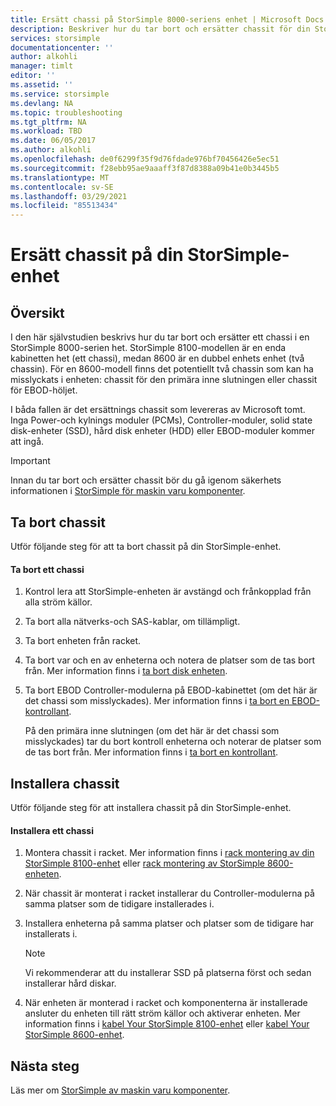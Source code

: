 ```yaml
---
title: Ersätt chassi på StorSimple 8000-seriens enhet | Microsoft Docs
description: Beskriver hur du tar bort och ersätter chassit för din StorSimple primära inne slutning eller EBOD-hölje.
services: storsimple
documentationcenter: ''
author: alkohli
manager: timlt
editor: ''
ms.assetid: ''
ms.service: storsimple
ms.devlang: NA
ms.topic: troubleshooting
ms.tgt_pltfrm: NA
ms.workload: TBD
ms.date: 06/05/2017
ms.author: alkohli
ms.openlocfilehash: de0f6299f35f9d76fdade976bf70456426e5ec51
ms.sourcegitcommit: f28ebb95ae9aaaff3f87d8388a09b41e0b3445b5
ms.translationtype: MT
ms.contentlocale: sv-SE
ms.lasthandoff: 03/29/2021
ms.locfileid: "85513434"
---
```

# <a name="replace-the-chassis-on-your-storsimple-device"></a>Ersätt chassit på din StorSimple-enhet
## <a name="overview"></a>Översikt
I den här självstudien beskrivs hur du tar bort och ersätter ett chassi i en StorSimple 8000-serien het. StorSimple 8100-modellen är en enda kabinetten het (ett chassi), medan 8600 är en dubbel enhets enhet (två chassin). För en 8600-modell finns det potentiellt två chassin som kan ha misslyckats i enheten: chassit för den primära inne slutningen eller chassit för EBOD-höljet.

I båda fallen är det ersättnings chassit som levereras av Microsoft tomt. Inga Power-och kylnings moduler (PCMs), Controller-moduler, solid state disk-enheter (SSD), hård disk enheter (HDD) eller EBOD-moduler kommer att ingå.

> [!IMPORTANT]
> Innan du tar bort och ersätter chassit bör du gå igenom säkerhets informationen i [StorSimple för maskin varu komponenter](storsimple-8000-hardware-component-replacement.md).


## <a name="remove-the-chassis"></a>Ta bort chassit
Utför följande steg för att ta bort chassit på din StorSimple-enhet.

#### <a name="to-remove-a-chassis"></a>Ta bort ett chassi
1. Kontrol lera att StorSimple-enheten är avstängd och frånkopplad från alla ström källor.
2. Ta bort alla nätverks-och SAS-kablar, om tillämpligt.
3. Ta bort enheten från racket.
4. Ta bort var och en av enheterna och notera de platser som de tas bort från. Mer information finns i [ta bort disk enheten](storsimple-8000-disk-drive-replacement.md#remove-the-disk-drive).
5. Ta bort EBOD Controller-modulerna på EBOD-kabinettet (om det här är det chassi som misslyckades). Mer information finns i [ta bort en EBOD-kontrollant](storsimple-8000-ebod-controller-replacement.md#remove-an-ebod-controller).
   
    På den primära inne slutningen (om det här är det chassi som misslyckades) tar du bort kontroll enheterna och noterar de platser som de tas bort från. Mer information finns i [ta bort en kontrollant](storsimple-8000-controller-replacement.md#remove-a-controller).

## <a name="install-the-chassis"></a>Installera chassit
Utför följande steg för att installera chassit på din StorSimple-enhet.

#### <a name="to-install-a-chassis"></a>Installera ett chassi
1. Montera chassit i racket. Mer information finns i [rack montering av din StorSimple 8100-enhet](storsimple-8100-hardware-installation.md#rack-mount-your-storsimple-8100-device) eller [rack montering av StorSimple 8600-enheten](storsimple-8600-hardware-installation.md#rack-mount-your-storsimple-8600-device).
2. När chassit är monterat i racket installerar du Controller-modulerna på samma platser som de tidigare installerades i.
3. Installera enheterna på samma platser och platser som de tidigare har installerats i.
   
   > [!NOTE]
   > Vi rekommenderar att du installerar SSD på platserna först och sedan installerar hård diskar.
  
4. När enheten är monterad i racket och komponenterna är installerade ansluter du enheten till rätt ström källor och aktiverar enheten. Mer information finns i [kabel Your StorSimple 8100-enhet](storsimple-8100-hardware-installation.md#cable-your-storsimple-8100-device) eller [kabel Your StorSimple 8600-enhet](storsimple-8600-hardware-installation.md#cable-your-storsimple-8600-device).

## <a name="next-steps"></a>Nästa steg
Läs mer om [StorSimple av maskin varu komponenter](storsimple-8000-hardware-component-replacement.md).

